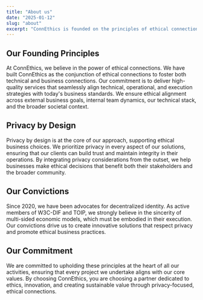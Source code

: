 ```yaml
---
title: "About us"
date: "2025-01-12"
slug: "about"
excerpt: "ConnEthics is founded on the principles of ethical connections. We build products and animate business ecosystems based on radical candor, integrity, and innovation. Our commitment iss to deliver high-quality services that seamlessly align technical, operational, and execution strategies with today's business standards. We ensure ethical alignment across external business goals, internal team dynamics, our technical stack, and the broader societal context."
---
```


## Our Founding Principles

At ConnEthics, we believe in the power of ethical connections. We have built ConnEthics as the conjunction of ethical connections to foster both technical and business connections. Our commitment is to deliver high-quality services that seamlessly align technical, operational, and execution strategies with today's business standards. We ensure ethical alignment across external business goals, internal team dynamics, our technical stack, and the broader societal context.

## Privacy by Design

Privacy by design is at the core of our approach, supporting ethical business choices. We prioritize privacy in every aspect of our solutions, ensuring that our clients can build trust and maintain integrity in their operations. By integrating privacy considerations from the outset, we help businesses make ethical decisions that benefit both their stakeholders and the broader community.

## Our Convictions

Since 2020, we have been advocates for decentralized identity. As active members of W3C-DIF and TOIP, we strongly believe in the sincerity of multi-sided economic models, which must be embodied in their execution. Our convictions drive us to create innovative solutions that respect privacy and promote ethical business practices.

## Our Commitment

We are committed to upholding these principles at the heart of all our activities, ensuring that every project we undertake aligns with our core values. By choosing ConnEthics, you are choosing a partner dedicated to ethics, innovation, and creating sustainable value through privacy-focused, ethical connections.


